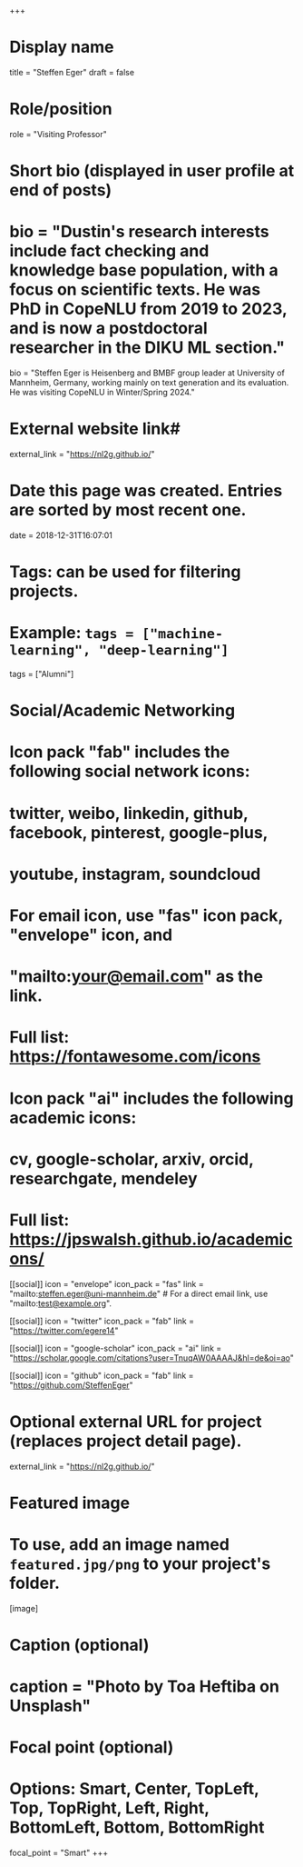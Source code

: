 +++
# Display name
title = "Steffen Eger"
draft = false

# Role/position
role = "Visiting Professor"

# Short bio (displayed in user profile at end of posts)
# bio = "Dustin's research interests include fact checking and knowledge base population, with a focus on scientific texts. He was PhD in CopeNLU from 2019 to 2023, and is now a postdoctoral researcher in the DIKU ML section."
bio = "Steffen Eger is Heisenberg and BMBF group leader at University of Mannheim, Germany, working mainly on text generation and its evaluation. He was visiting CopeNLU in Winter/Spring 2024."

# External website link#
external_link = "https://nl2g.github.io/"

# Date this page was created. Entries are sorted by most recent one.
date = 2018-12-31T16:07:01

# Tags: can be used for filtering projects.
# Example: `tags = ["machine-learning", "deep-learning"]`
tags = ["Alumni"]

# Social/Academic Networking
#
# Icon pack "fab" includes the following social network icons:
#
#   twitter, weibo, linkedin, github, facebook, pinterest, google-plus,
#   youtube, instagram, soundcloud
#
#   For email icon, use "fas" icon pack, "envelope" icon, and
#   "mailto:your@email.com" as the link.
#
#   Full list: https://fontawesome.com/icons
#
# Icon pack "ai" includes the following academic icons:
#
#   cv, google-scholar, arxiv, orcid, researchgate, mendeley
#
#   Full list: https://jpswalsh.github.io/academicons/

[[social]]
icon = "envelope"
icon_pack = "fas"
link = "mailto:steffen.eger@uni-mannheim.de"  # For a direct email link, use "mailto:test@example.org".

[[social]]
icon = "twitter"
icon_pack = "fab"
link = "https://twitter.com/egere14"

[[social]]
icon = "google-scholar"
icon_pack = "ai"
link = "https://scholar.google.com/citations?user=TnuqAW0AAAAJ&hl=de&oi=ao"

[[social]]
icon = "github"
icon_pack = "fab"
link = "https://github.com/SteffenEger"



# Optional external URL for project (replaces project detail page).
external_link = "https://nl2g.github.io/"

# Featured image
# To use, add an image named `featured.jpg/png` to your project's folder. 
[image]
  # Caption (optional)
  # caption = "Photo by Toa Heftiba on Unsplash"

  # Focal point (optional)
  # Options: Smart, Center, TopLeft, Top, TopRight, Left, Right, BottomLeft, Bottom, BottomRight
  focal_point = "Smart"
+++

